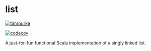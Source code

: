 # list

[![timrourke](https://circleci.com/gh/timrourke/list.svg?style=svg)](https://circleci.com/gh/timrourke/list)

[![codecov](https://codecov.io/gh/timrourke/list/branch/master/graph/badge.svg?token=2X4ABFKXXT)](https://codecov.io/gh/timrourke/list)

A just-for-fun functional Scala implementation of a singly linked list.

